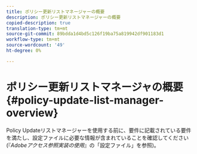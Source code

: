 ```yaml
---
title: ポリシー更新リストマネージャーの概要
description: ポリシー更新リストマネージャーの概要
copied-description: true
translation-type: tm+mt
source-git-commit: 89bdda1d4bd5c126f19ba75a819942df901183d1
workflow-type: tm+mt
source-wordcount: '49'
ht-degree: 0%

---
```



# ポリシー更新リストマネージャの概要{#policy-update-list-manager-overview}

Policy Updateリストマネージャーを使用する前に、要件に記載されている要件を満たし、設定ファイルに必要な情報が含まれていることを確認してください(『*Adobeアクセス参照実装の使用*』の「設定ファイル」を参照)。
